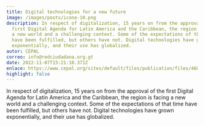 ```yaml
---
title: Digital technologies for a new future
image: /images/posts/icono-10.png
description: In respect of digitalization, 15 years on from the approval of the
  first Digital Agenda for Latin America and the Caribbean, the region is facing
  a new world and a challenging context. Some of the expectations of that time
  have been fulfilled, but others have not. Digital technologies have grown
  exponentially, and their use has globalized.
autor: CEPAL
correo: info@redciudadana.org.gt
date: 2022-11-07T15:21:18.371Z
enlace: https://www.cepal.org/sites/default/files/publication/files/46817/S2000960_en.pdf
highlight: false
---
```

In respect of digitalization, 15 years on from the approval of the first Digital Agenda for Latin America and the Caribbean, the region is facing a new world and a challenging context. Some of the expectations of that time have been fulfilled, but others have not. Digital technologies have grown exponentially, and their use has globalized.